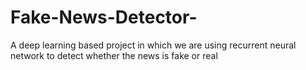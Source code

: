 # Fake-News-Detector-
A deep learning based project in which we are using recurrent neural network to detect whether the news is fake or real 
